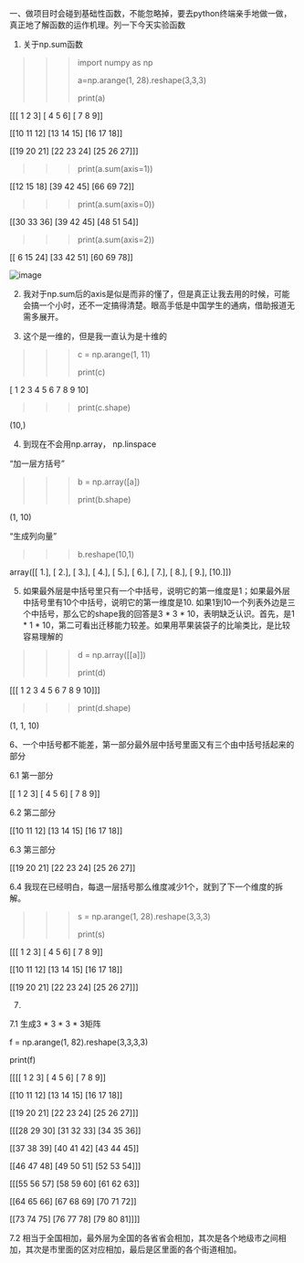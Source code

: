 
一、做项目时会碰到基础性函数，不能忽略掉，要去python终端亲手地做一做，真正地了解函数的运作机理。列一下今天实验函数

1. 关于np.sum函数

>>> import numpy as np
>>> 
>>> a=np.arange(1, 28).reshape(3,3,3)
>>> 
>>> print(a)
>>> 
[[[ 1  2  3]
  [ 4  5  6]
  [ 7  8  9]]

 [[10 11 12]
  [13 14 15]
  [16 17 18]]

 [[19 20 21]
  [22 23 24]
  [25 26 27]]]
  
  >>> print(a.sum(axis=1))
  >>> 
[[12 15 18]
 [39 42 45]
 [66 69 72]]
 
>>> print(a.sum(axis=0))
>>> 
[[30 33 36]
 [39 42 45]
 [48 51 54]]
 
>>> print(a.sum(axis=2))
>>> 
[[ 6 15 24]
 [33 42 51]
 [60 69 78]]
 
 
![image](https://user-images.githubusercontent.com/64791841/174931736-462b17f6-7240-4f9b-9e35-8034fc61f463.png)



2. 我对于np.sum后的axis是似是而非的懂了，但是真正让我去用的时候，可能会搞一个小时，还不一定搞得清楚。眼高手低是中国学生的通病，借助报道无需多展开。



3. 这个是一维的，但是我一直认为是十维的
>>> c = np.arange(1, 11)
>>>  
>>> print(c)
>>> 
[ 1  2  3  4  5  6  7  8  9 10]

>>> print(c.shape)
>>> 
(10,)

4. 到现在不会用np.array， np.linspace

“加一层方括号”
>>> b = np.array([a])
>>> 
>>> print(b.shape)
>>> 
(1, 10)

“生成列向量”
>>> b.reshape(10,1)

array([[ 1.],
       [ 2.],
       [ 3.],
       [ 4.],
       [ 5.],
       [ 6.],
       [ 7.],
       [ 8.],
       [ 9.],
       [10.]])

5. 如果最外层是中括号里只有一个中括号，说明它的第一维度是1；如果最外层中括号里有10个中括号，说明它的第一维度是10. 如果1到10一个列表外边是三个中括号，那么它的shape我的回答是3 * 3 * 10，表明缺乏认识。首先，是1 * 1 * 10，第二可看出迁移能力较差。如果用苹果装袋子的比喻类比，是比较容易理解的



>>> d = np.array([[a]])
>>> 
>>> print(d)
>>> 
[[[ 1  2  3  4  5  6  7  8  9 10]]]

>>> print(d.shape)
>>> 
(1, 1, 10)

6、一个中括号都不能差，第一部分最外层中括号里面又有三个由中括号括起来的部分

6.1 第一部分

[[ 1  2  3]
  [ 4  5  6]
  [ 7  8  9]]
  
6.2 第二部分

[[10 11 12]
  [13 14 15]
  [16 17 18]]

6.3 第三部分

[[19 20 21]
  [22 23 24]
  [25 26 27]]
  
6.4 我现在已经明白，每退一层括号那么维度减少1个，就到了下一个维度的拆解。

>>> s = np.arange(1, 28).reshape(3,3,3)
>>> 
>>> print(s)
>>> 
[[[ 1  2  3]
  [ 4  5  6]
  [ 7  8  9]]

 [[10 11 12]
  [13 14 15]
  [16 17 18]]

 [[19 20 21]
  [22 23 24]
  [25 26 27]]]
  
  7.
  
  7.1 生成3 * 3 * 3 * 3矩阵
  
 f = np.arange(1, 82).reshape(3,3,3,3)
 
 print(f)
 
[[[[ 1  2  3]
   [ 4  5  6]
   [ 7  8  9]]

  [[10 11 12]
   [13 14 15]
   [16 17 18]]

  [[19 20 21]
   [22 23 24]
   [25 26 27]]]


 [[[28 29 30]
   [31 32 33]
   [34 35 36]]

  [[37 38 39]
   [40 41 42]
   [43 44 45]]

  [[46 47 48]
   [49 50 51]
   [52 53 54]]]


 [[[55 56 57]
   [58 59 60]
   [61 62 63]]

  [[64 65 66]
   [67 68 69]
   [70 71 72]]

  [[73 74 75]
   [76 77 78]
   [79 80 81]]]]
   
   7.2 相当于全国相加，最外层为全国的各省省会相加，其次是各个地级市之间相加，其次是市里面的区对应相加，最后是区里面的各个街道相加。
